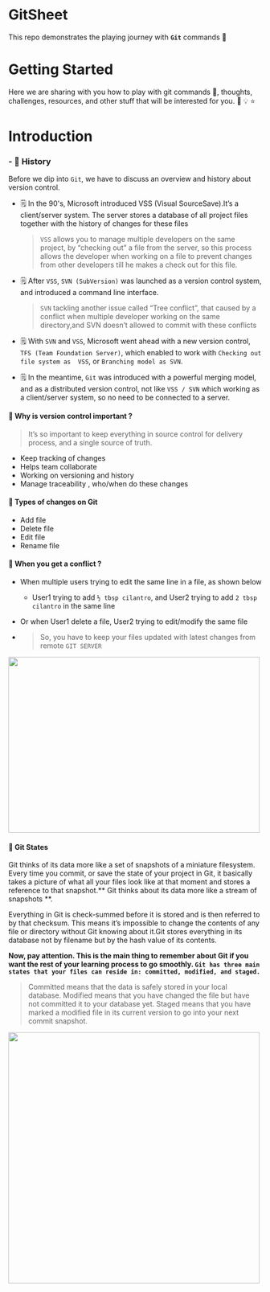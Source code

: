 # GitSheet
This repo demonstrates the playing journey with  **`Git`** commands  :rocket:


# Getting Started 

Here we are sharing with you how to play with git commands :memo:, thoughts, challenges, resources, and other stuff that will be interested for you. :monocle_face: :bulb: :star:


# Introduction

### - 📅 History

 Before we dip into `Git`, we have to discuss an overview and history about version control. 

* 🗒️ In the 90's, Microsoft introduced VSS (Visual SourceSave).It’s a client/server system. The server stores a database of all project files together with the history of changes for these files

   > `VSS` allows you to manage multiple developers on the same project, by “checking out” a file from the server, so this process allows the developer    when working on a file to prevent changes from other developers till he makes a check out for this file.

 * 🗒️ After `VSS`, `SVN (SubVersion)` was launched as a version control system, and introduced a command line interface.

   > `SVN` tackling another issue called “Tree conflict”, that caused by a conflict when multiple developer working on the same directory,and SVN doesn’t allowed to commit with these conflicts 

* 🗒️ With `SVN` and `VSS`, Microsoft went ahead with a new version control, `TFS (Team Foundation Server)`, which enabled to work with `Checking out file system as  VSS`, or `Branching model as SVN`.

* 🗒️ In the meantime, `Git` was introduced with a powerful merging model, and as a  distributed version control, not like `VSS / SVN`  which working as a client/server system, so no need to be connected to a server.


#### 📝 Why is version control important ?
 
> It’s so important to keep everything in source control for delivery process, and a single source of truth.


- Keep tracking of changes
- Helps team collaborate 
- Working on versioning and history 
- Manage traceability , who/when do these changes


#### :file_folder: Types of changes on Git

- Add  file
- Delete file
- Edit file
- Rename file


#### :construction: When you get a conflict ?

* When multiple users trying to edit the same line in a file, as shown below 

	- User1 trying to add `½ tbsp cilantro`, and User2 trying to add `2 tbsp cilantro` in the same line
* Or when User1 delete a file, User2 trying to edit/modify the same file
* > So, you have to keep your files updated with latest changes from remote `GIT SERVER`

<img src="https://github.com/MohamedGElsharkawy/GitSheet/blob/main/screenshot/conflict.png" width="500" height="350">


#### :file_folder: Git States

Git thinks of its data more like a set of snapshots of a miniature filesystem. Every time you commit, or save the state of your project in Git, it basically takes a picture of what all your files look like at that moment and stores a reference to that snapshot.** Git thinks about its data more like a stream of snapshots **.


Everything in Git is check-summed before it is stored and is then referred to by that checksum. This means it’s impossible to change the contents of any file or directory without Git knowing about it.Git stores everything
in its database not by filename but by the hash value of its contents.

**Now, pay attention. This is the main thing to remember about Git if you want the rest of your learning process to go
smoothly. `Git has three main states that your files can reside in: committed, modified, and staged.`**

>  Committed means that the data is safely stored in your local database.
>  Modified means that you have changed the file but have not committed it to your database yet.
>  Staged means that you have marked a modified file in its current version to go into your next commit snapshot.
	
<img src="https://github.com/MohamedGElsharkawy/GitSheet/blob/main/screenshot/git-states.png" width="500" height="500">	



